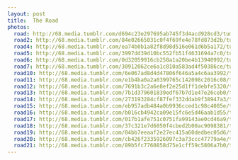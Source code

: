 ```yaml
---
layout: post
title:  The Road
photos:
  road: http://68.media.tumblr.com/d694c23e297695ab745f3d4acd928cd3/tumblr_ojhls8DAqX1sfie3io1_1280.jpg
  road2: http://68.media.tumblr.com/84e02665031c0f4f69fe4e78fd873d2b/tumblr_ojhls6BnxJ1sfie3io1_1280.jpg
  road4: http://68.media.tumblr.com/ea74b0b1a82f8d98d516e061d6b5a172/tumblr_o347b1etk01sfie3io1_1280.jpg
  road5: http://68.media.tumblr.com/3997dd39d10bc552fb51f4631694a7c0/tumblr_ojhlrvdPle1sfie3io1_1280.jpg
  road6: http://68.media.tumblr.com/0d32059916cb258a1a20be4b13940992/tumblr_oea9y28Stq1sfie3io1_1280.jpg
  road7: http://68.media.tumblr.com/30912062ce6a1c810a583ad4f50386ce/tumblr_oea9y43m7F1sfie3io1_1280.jpg
  road10: http://68.media.tumblr.com/6e067ad8d4d47806f646a5a4c6aa3992/tumblr_oc0epqsCV01sfie3io1_1280.jpg
  road11: http://68.media.tumblr.com/e1b4ba0a2a0399765c142098c2016c08/tumblr_oe846zKmnM1sfie3io1_1280.jpg
  road12: http://68.media.tumblr.com/7691b3c2a6e8ef2e25d1ff1debfe5320/tumblr_ocmuayXMxo1sfie3io1_1280.jpg
  road13: http://68.media.tumblr.com/7b1d379601839edf67b7d1e47e26ceb0/tumblr_obaxpiJ27l1sfie3io1_1280.jpg
  road14: http://68.media.tumblr.com/273193284cf87fef332ddab9f38947a3/tumblr_o2mhgbuxDM1sfie3io1_1280.jpg
  road15: http://68.media.tumblr.com/eb957adb484a0b9936cced1c98c4085e/tumblr_obnblwzOaF1sfie3io1_1280.jpg
  road16: http://68.media.tumblr.com/b016cb4942ca09e15fc6e5d46aab1d55/tumblr_o96d3kVYvz1sfie3io1_1280.jpg
  road17: http://68.media.tumblr.com/017b1afe751c0751fa99143ae0cd46a9/tumblr_o96d3h8QVD1sfie3io1_1280.jpg
  road18: http://68.media.tumblr.com/37c321e7d6050f4cbed2b00ac9098381/tumblr_o3gw145wnT1sfie3io1_1280.jpg
  road19: http://68.media.tumblr.com/04bb7eeaaf2e27ec415a60dedbec05d6/tumblr_o1ulw0we8e1sfie3io1_1280.jpg
  road20: http://68.media.tumblr.com/cb426f2335926097c3a73ccc47779a4e/tumblr_nxk0glq1Zh1sfie3io1_1280.jpg
  road21: http://68.media.tumblr.com/89b5fc7760858d75e1cff59c5806a7b0/tumblr_nyi4scSTZ31sfie3io1_1280.png
---
```

